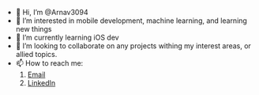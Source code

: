 - 👋 Hi, I’m @Arnav3094
- 👀 I’m interested in mobile development, machine learning, and learning new things
- 🌱 I’m currently learning iOS dev
- 💞️ I’m looking to collaborate on any projects withing my interest areas, or allied topics.
- 📫 How to reach me:
    1. [Email](arnav3094pvt@gmail.com)
    2. [LinkedIn](www.linkedin.com/in/arnav-mangla-/)

<!---
Arnav3094/Arnav3094 is a ✨ special ✨ repository because its `README.md` (this file) appears on your GitHub profile.
You can click the Preview link to take a look at your changes.
--->
